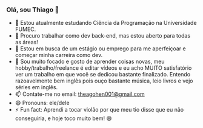 ### Olá, sou Thiago 👋

- 🌱 Estou atualmente estudando Ciência da Programação na Universidade FUMEC.
- 👯 Procuro trabalhar como dev back-end, mas estou aberto para todas as áreas!
- 🤔 Estou em busca de um estágio ou emprego para me aperfeiçoar e começar minha carreira como dev.
- 💬 Sou muito focado e gosto de aprender coisas novas, meu hobby/trabalho/freelance é editar vídeos e eu acho MUITO satisfatório ver um trabalho em que você se dedicou bastante finalizado. Entendo razoavelmente bem inglês pois ouço bastante música, leio livros e vejo séries em inglês.
- 📫 Contate-me no email: theagohen001@gmail.com
- 😄 Pronouns: ele/dele
- ⚡ Fun fact: Aprendi a tocar violão por que meu tio disse que eu não conseguiria, e hoje toco muito bem! 😄
